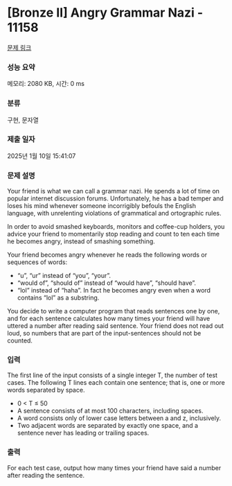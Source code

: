 # [Bronze II] Angry Grammar Nazi - 11158 

[문제 링크](https://www.acmicpc.net/problem/11158) 

### 성능 요약

메모리: 2080 KB, 시간: 0 ms

### 분류

구현, 문자열

### 제출 일자

2025년 1월 10일 15:41:07

### 문제 설명

<p>Your friend is what we can call a grammar nazi. He spends a lot of time on popular internet discussion forums. Unfortunately, he has a bad temper and loses his mind whenever someone incorrigibly befouls the English language, with unrelenting violations of grammatical and ortographic rules.</p>

<p>In order to avoid smashed keyboards, monitors and coffee-cup holders, you advice your friend to momentarily stop reading and count to ten each time he becomes angry, instead of smashing something.</p>

<p>Your friend becomes angry whenever he reads the following words or sequences of words:</p>

<ul>
	<li>“u”, “ur” instead of “you”, “your”.</li>
	<li>“would of”, “should of” instead of “would have”, “should have”.</li>
	<li>“lol” instead of “haha”. In fact he becomes angry even when a word contains “lol” as a substring.</li>
</ul>

<p>You decide to write a computer program that reads sentences one by one, and for each sentence calculates how many times your friend will have uttered a number after reading said sentence. Your friend does not read out loud, so numbers that are part of the input-sentences should not be counted.</p>

### 입력 

 <p>The first line of the input consists of a single integer T, the number of test cases. The following T lines each contain one sentence; that is, one or more words separated by space.</p>

<ul>
	<li>0 < T ≤ 50</li>
	<li>A sentence consists of at most 100 characters, including spaces.</li>
	<li>A word consists only of lower case letters between a and z, inclusively.</li>
	<li>Two adjacent words are separated by exactly one space, and a sentence never has leading or trailing spaces.</li>
</ul>

### 출력 

 <p>For each test case, output how many times your friend have said a number after reading the sentence.</p>

